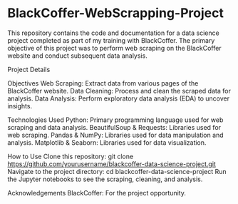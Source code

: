 # BlackCoffer-WebScrapping-Project
This repository contains the code and documentation for a data science project completed as part of my training with BlackCoffer. The primary objective of this project was to perform web scraping on the BlackCoffer website and conduct subsequent data analysis.

Project Details

Objectives
Web Scraping: Extract data from various pages of the BlackCoffer website.
Data Cleaning: Process and clean the scraped data for analysis.
Data Analysis: Perform exploratory data analysis (EDA) to uncover insights.

Technologies Used
Python: Primary programming language used for web scraping and data analysis.
BeautifulSoup & Requests: Libraries used for web scraping.
Pandas & NumPy: Libraries used for data manipulation and analysis.
Matplotlib & Seaborn: Libraries used for data visualization.

How to Use
Clone this repository: git clone https://github.com/yourusername/blackcoffer-data-science-project.git
Navigate to the project directory: cd blackcoffer-data-science-project
Run the Jupyter notebooks to see the scraping, cleaning, and analysis.

Acknowledgements
BlackCoffer: For the project opportunity.
